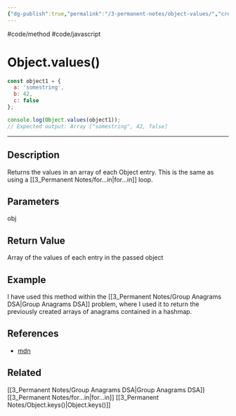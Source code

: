 ```yaml
---
{"dg-publish":true,"permalink":"/3-permanent-notes/object-values/","created":"2023-07-19T14:00:19.976+02:00","updated":"2023-08-02T21:53:11.259+02:00"}
---
```


#code/method #code/javascript

# Object.values()

```javascript
const object1 = {
  a: 'somestring',
  b: 42,
  c: false
};

console.log(Object.values(object1));
// Expected output: Array ["somestring", 42, false]
```

---
## Description
Returns the values in an array of each Object entry. This is the same as using a [[3_Permanent Notes/for...in\|for...in]] loop.

## Parameters
obj

## Return Value
Array of the values of each entry in the passed object

## Example
I have used this method within the [[3_Permanent Notes/Group Anagrams DSA\|Group Anagrams DSA]] problem, where I used it to return the previously created arrays of anagrams contained in a hashmap.

## References
- [mdn](https://developer.mozilla.org/en-US/docs/Web/JavaScript/Reference/Global_Objects/Object/values) 

## Related
[[3_Permanent Notes/Group Anagrams DSA\|Group Anagrams DSA]]
[[3_Permanent Notes/for...in\|for...in]]
[[3_Permanent Notes/Object.keys()\|Object.keys()]]